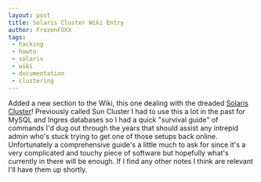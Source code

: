 ```yaml
---
layout: post
title: Solaris Cluster Wiki Entry
author: FrozenFOXX
tags:
 - hacking
 - howto
 - solaris
 - wiki
 - documentation
 - clustering
---
```

Added a new section to the Wiki, this one dealing with the dreaded [Solaris Cluster](http://wiki.churchoffoxx.net/index.php?title=Solaris_Cluster)!  Previously called Sun Cluster I had to use this a lot in the past for MySQL and Ingres databases so I had a quick "survival guide" of commands I'd dug out through the years that should assist any intrepid admin who's stuck trying to get one of those setups back online.  Unfortunately a comprehensive guide's a little much to ask for since it's a very complicated and touchy piece of software but hopefully what's currently in there will be enough.  If I find any other notes I think are relevant I'll have them up shortly.
